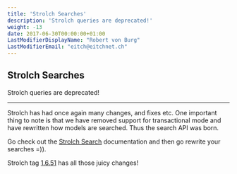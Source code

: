 ```yaml
---
title: 'Strolch Searches'
description: 'Strolch queries are deprecated!'
weight: -13
date: 2017-06-30T00:00:00+01:00
LastModifierDisplayName: "Robert von Burg"
LastModifierEmail: "eitch@eitchnet.ch"
---
```


## Strolch Searches

Strolch queries are deprecated!

-------

Strolch has had once again many changes, and fixes etc. One important thing to
note is that we have removed support for transactional mode and have rewritten
how models are searched. Thus the search API was born.

Go check out the [Strolch Search](/documentation/searches) documentation and
then go rewrite your searches =)).

Strolch tag [1.6.51](http://search.maven.org/#search%7Cga%7C1%7Cstrolch) has all
those juicy changes!


